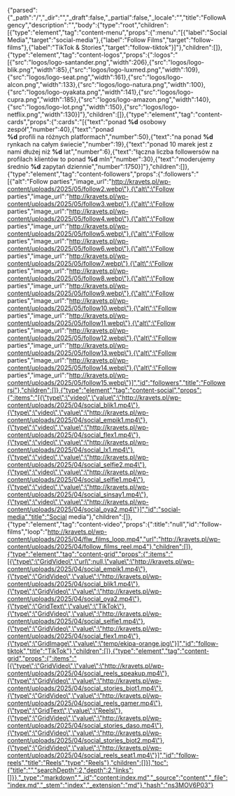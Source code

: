 {"parsed":{"_path":"/","_dir":"","_draft":false,"_partial":false,"_locale":"","title":"FollowAgency","description":"","body":{"type":"root","children":[{"type":"element","tag":"content-menu","props":{":menu":"[{\"label\":\"Social Media\",\"target\":\"social-media\"},{\"label\":\"Follow Films\",\"target\":\"follow-films\"},{\"label\":\"TikTok & Stories\",\"target\":\"follow-tiktok\"}]"},"children":[]},{"type":"element","tag":"content-logos","props":{":logos":"[{\"src\":\"logos/logo-santander.png\",\"width\":206},{\"src\":\"logos/logo-blik.png\",\"width\":85},{\"src\":\"logos/logo-luxmed.png\",\"width\":109},{\"src\":\"logos/logo-seat.png\",\"width\":161},{\"src\":\"logos/logo-alcon.png\",\"width\":133},{\"src\":\"logos/logo-natura.png\",\"width\":100},{\"src\":\"logos/logo-oyakata.png\",\"width\":141},{\"src\":\"logos/logo-cupra.png\",\"width\":185},{\"src\":\"logos/logo-amazon.png\",\"width\":140},{\"src\":\"logos/logo-lot.png\",\"width\":150},{\"src\":\"logos/logo-netflix.png\",\"width\":130}]"},"children":[]},{"type":"element","tag":"content-cards","props":{":cards":"[{\"text\":\"ponad <strong>%d</strong> osobowy zespół\",\"number\":40},{\"text\":\"ponad <br><strong>%d</strong> profili na różnych platformach\",\"number\":50},{\"text\":\"na ponad <strong>%d</strong> rynkach na całym świecie\",\"number\":19},{\"text\":\"ponad 10 marek jest z nami dłużej niż <span><strong>%d</strong> lat</span>\",\"number\":6},{\"text\":\"łączna liczba followersów na profilach klientów to ponad <span><strong>%d</strong> mln</span>\",\"number\":30},{\"text\":\"moderujemy średnio <strong>%d</strong> zapytań dziennie\",\"number\":1750}]"},"children":[]},{"type":"element","tag":"content-followers","props":{":followers":"[{\"alt\":\"Follow parties\",\"image_url\":\"http://kravets.pl/wp-content/uploads/2025/05/follow2.webp\"},{\"alt\":\"Follow parties\",\"image_url\":\"http://kravets.pl/wp-content/uploads/2025/05/follow3.webp\"},{\"alt\":\"Follow parties\",\"image_url\":\"http://kravets.pl/wp-content/uploads/2025/05/follow4.webp\"},{\"alt\":\"Follow parties\",\"image_url\":\"http://kravets.pl/wp-content/uploads/2025/05/follow5.webp\"},{\"alt\":\"Follow parties\",\"image_url\":\"http://kravets.pl/wp-content/uploads/2025/05/follow6.webp\"},{\"alt\":\"Follow parties\",\"image_url\":\"http://kravets.pl/wp-content/uploads/2025/05/follow7.webp\"},{\"alt\":\"Follow parties\",\"image_url\":\"http://kravets.pl/wp-content/uploads/2025/05/follow8.webp\"},{\"alt\":\"Follow parties\",\"image_url\":\"http://kravets.pl/wp-content/uploads/2025/05/follow9.webp\"},{\"alt\":\"Follow parties\",\"image_url\":\"http://kravets.pl/wp-content/uploads/2025/05/follow10.webp\"},{\"alt\":\"Follow parties\",\"image_url\":\"http://kravets.pl/wp-content/uploads/2025/05/follow11.webp\"},{\"alt\":\"Follow parties\",\"image_url\":\"http://kravets.pl/wp-content/uploads/2025/05/follow12.webp\"},{\"alt\":\"Follow parties\",\"image_url\":\"http://kravets.pl/wp-content/uploads/2025/05/follow13.webp\"},{\"alt\":\"Follow parties\",\"image_url\":\"http://kravets.pl/wp-content/uploads/2025/05/follow14.webp\"},{\"alt\":\"Follow parties\",\"image_url\":\"http://kravets.pl/wp-content/uploads/2025/05/follow15.webp\"}]","id":"followers","title":"Followersi"},"children":[]},{"type":"element","tag":"content-social","props":{":items":"[{\"type\":\"video\",\"value\":\"http://kravets.pl/wp-content/uploads/2025/04/social_blik1.mp4\"},{\"type\":\"video\",\"value\":\"http://kravets.pl/wp-content/uploads/2025/04/social_empik1.mp4\"},{\"type\":\"video\",\"value\":\"http://kravets.pl/wp-content/uploads/2025/04/social_flex1.mp4\"},{\"type\":\"video\",\"value\":\"http://kravets.pl/wp-content/uploads/2025/04/social_lx1.mp4\"},{\"type\":\"video\",\"value\":\"http://kravets.pl/wp-content/uploads/2025/04/social_selfie2.mp4\"},{\"type\":\"video\",\"value\":\"http://kravets.pl/wp-content/uploads/2025/04/social_selfie1.mp4\"},{\"type\":\"video\",\"value\":\"http://kravets.pl/wp-content/uploads/2025/04/social_sinsay1.mp4\"},{\"type\":\"video\",\"value\":\"http://kravets.pl/wp-content/uploads/2025/04/social_oya2.mp4\"}]","id":"social-media","title":"Social media"},"children":[]},{"type":"element","tag":"content-video","props":{":title":"null","id":"follow-films","loop":"http://kravets.pl/wp-content/uploads/2025/04/flw_films_loop.mp4","url":"http://kravets.pl/wp-content/uploads/2025/04/follow_films_reel.mp4"},"children":[]},{"type":"element","tag":"content-grid","props":{":items":"[{\"type\":\"GridVideo\",\"url\":null,\"value\":\"http://kravets.pl/wp-content/uploads/2025/04/social_empik1.mp4\"},{\"type\":\"GridVideo\",\"value\":\"http://kravets.pl/wp-content/uploads/2025/04/social_blik1.mp4\"},{\"type\":\"GridVideo\",\"value\":\"http://kravets.pl/wp-content/uploads/2025/04/social_oya2.mp4\"},{\"type\":\"GridText\",\"value\":\"TikTok\"},{\"type\":\"GridVideo\",\"value\":\"http://kravets.pl/wp-content/uploads/2025/04/social_selfie1.mp4\"},{\"type\":\"GridVideo\",\"value\":\"http://kravets.pl/wp-content/uploads/2025/04/social_flex1.mp4\"},{\"type\":\"GridImage\",\"value\":\"temp/ekipa-orange.jpg\"}]","id":"follow-tiktok","title":"TikTok"},"children":[]},{"type":"element","tag":"content-grid","props":{":items":"[{\"type\":\"GridVideo\",\"value\":\"http://kravets.pl/wp-content/uploads/2025/04/social_reels_speakup.mp4\"},{\"type\":\"GridVideo\",\"value\":\"http://kravets.pl/wp-content/uploads/2025/04/social_stories_biot1.mp4\"},{\"type\":\"GridVideo\",\"value\":\"http://kravets.pl/wp-content/uploads/2025/04/social_reels_gamer.mp4\"},{\"type\":\"GridText\",\"value\":\"Reels\"},{\"type\":\"GridVideo\",\"value\":\"http://kravets.pl/wp-content/uploads/2025/04/social_stories_daso.mp4\"},{\"type\":\"GridVideo\",\"value\":\"http://kravets.pl/wp-content/uploads/2025/04/social_stories_biot2.mp4\"},{\"type\":\"GridVideo\",\"value\":\"http://kravets.pl/wp-content/uploads/2025/04/social_reels_seat1.mp4\"}]","id":"follow-reels","title":"Reels","type":"Reels"},"children":[]}],"toc":{"title":"","searchDepth":2,"depth":2,"links":[]}},"_type":"markdown","_id":"content:index.md","_source":"content","_file":"index.md","_stem":"index","_extension":"md"},"hash":"ns3MOV6P03"}